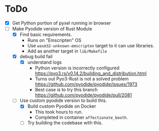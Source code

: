 # ToDo
- [x] Get Python portion of pyxel running in browser
- [ ] Make Pyodide version of Rust Module
    - [x] Find basic requirements.
        - Runs on "Emscripten" OS
        - Use `wasm32-unknown-emscripten` target to it can use libraries.
        - Add as another target in `lib/Makefile`
    - [x] debug build fail
        - [x] understand logs
            - Python version is incorrectly configured https://pyo3.rs/v0.14.2/building_and_distribution.html
            - Turns out Pyo3-Rust is not a solved problem https://github.com/pyodide/pyodide/issues/1973
            - Best case is to try this branch https://github.com/pyodide/pyodide/pull/2081
    - [ ] Use custom pyodide version to build this.
        - [x] Build custom Pyodide on Docker
            - This took hours to run.
            - Completed in container `affectionate_booth`.
        - [ ] Try building the codebase with this.
